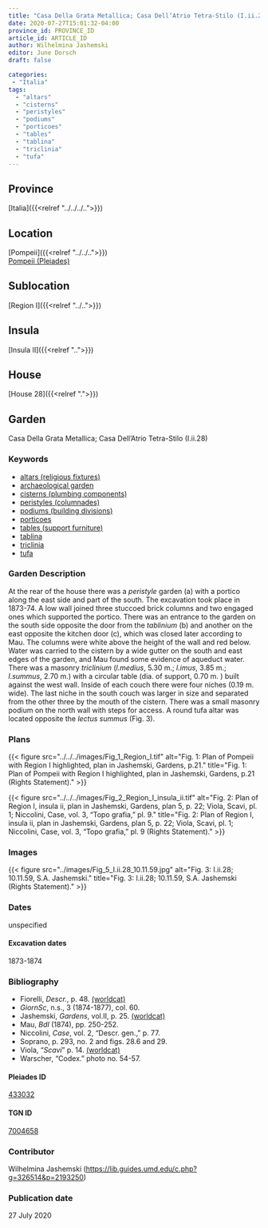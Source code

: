 ```yaml
---
title: "Casa Della Grata Metallica; Casa Dell’Atrio Tetra-Stilo (I.ii.28)"
date: 2020-07-27T15:01:32-04:00
province_id: PROVINCE_ID
article_id: ARTICLE_ID
author: Wilhelmina Jashemski
editor: June Dorsch
draft: false

categories:
 - "Italia"
tags:
  - "altars"
  - "cisterns"
  - "peristyles"
  - "podiums"
  - "porticoes"
  - "tables"
  - "tablina"
  - "triclinia"
  - "tufa"
---
```


## Province

[Italia]({{<relref "../../../..">}})

<!--### Province Description-->

<!-- DESCRIPTION -->


## Location

[Pompeii]({{<relref "../../..">}}) \
[Pompeii (Pleiades)](https://pleiades.stoa.org/places/433032)

<!--### Location Description-->

<!-- LEAVE THIS BLANK FOR NOW -->

## Sublocation

[Region I]({{<relref "../..">}})

<!--### Sublocation Description-->

<!-- DESCRIPTION -->

## Insula

[Insula II]({{<relref "..">}})

## House

[House 28]({{<relref ".">}})

## Garden

Casa Della Grata Metallica; Casa Dell’Atrio Tetra-Stilo (I.ii.28)

### Keywords

- [altars (religious fixtures)](http://vocab.getty.edu/page/aat/300003725)
- [archaeological garden](#)
- [cisterns (plumbing components)](http://vocab.getty.edu/page/aat/300052558)
- [peristyles (columnades)](http://vocab.getty.edu/page/aat/300004029)
- [podiums (building divisions)](http://vocab.getty.edu/page/aat/300000976)
- [porticoes](http://vocab.getty.edu/page/aat/300004145)
- [tables (support furniture)](http://vocab.getty.edu/page/aat/300039548)
- [tablina](http://vocab.getty.edu/page/aat/300004180)
- [triclinia](http://vocab.getty.edu/page/aat/300004359)
- [tufa](http://vocab.getty.edu/page/aat/300011712)

### Garden Description

At the rear of the house there was a *peristyle* garden (a) with a portico along the east side and part of the south. The excavation took place in 1873-74. A low wall joined three stuccoed brick columns and two engaged ones which supported the portico. There was an entrance to the garden on the south side opposite the door from the *tablinium* (b) and another on the east opposite the kitchen door (c), which was closed later according to Mau. The columns were white above the height of the wall and red below. Water was carried to the cistern by a wide gutter on the south and east edges of the garden, and Mau found some evidence of aqueduct water. There was a masonry *triclinium* (*l.medius*, 5.30 m.; *l.imus*, 3.85 m.; *l.summus*, 2.70 m.) with a circular table (dia. of support, 0.70 m. ) built against the west wall. Inside of each couch there were four niches (0.19 m. wide). The last niche in the south couch was larger in size and separated from the other three by the mouth of the cistern. There was a small masonry podium on the north wall with steps for access. A round tufa altar was located opposite the *lectus summus* (Fig. 3).

<!--### Maps-->

<!--
OLD WAY (DO NOT USE)
![alt_text](../../images/image_name.ext)
*CAPTION*

NEW WAY ↓↓↓↓
{{< figure src="../../images/image_name.ext" alt="ALT_TEXT" title="CAPTION" >}}
-->

### Plans

{{< figure src="../../../images/Fig_1_Region_I.tif" alt="Fig. 1: Plan of Pompeii with Region I highlighted, plan in Jashemski, Gardens, p.21." title="Fig. 1: Plan of Pompeii with Region I highlighted, plan in Jashemski, Gardens, p.21 (Rights Statement)." >}}

{{< figure src="../../../images/Fig_2_Region_I_insula_ii.tif" alt="Fig. 2: Plan of Region I, insula ii, plan in Jashemski, Gardens, plan 5, p. 22; Viola, Scavi, pl. 1; Niccolini, Case, vol. 3, “Topo grafia,” pl. 9." title="Fig. 2: Plan of Region I, insula ii, plan in Jashemski, Gardens, plan 5, p. 22; Viola, Scavi, pl. 1; Niccolini, Case, vol. 3, “Topo grafia,” pl. 9 (Rights Statement)." >}}

### Images

{{< figure src="../images/Fig_5_I.ii.28_10.11.59.jpg" alt="Fig. 3: I.ii.28; 10.11.59, S.A. Jashemski." title="Fig. 3: I.ii.28; 10.11.59, S.A. Jashemski (Rights Statement)." >}}

### Dates

unspecified

#### Excavation dates

1873-1874

### Bibliography

* Fiorelli, *Descr.*, p. 48. [(worldcat)](http://www.worldcat.org/oclc/908272023)
* *GiornSc*, n.s., 3 (1874-1877), col. 60.
* Jashemski, *Gardens*, vol.II, p. 25. [(worldcat)](http://www.worldcat.org/oclc/921816405)
* Mau, *BdI* (1874), pp. 250-252.
* Niccolini, *Case*, vol. 2, “Descr. gen.,” p. 77.
* Soprano, p. 293, no. 2 and figs. 28.6 and 29.
* Viola, “*Scavi*” p. 14. [(worldcat)](http://www.worldcat.org/oclc/715087975)
* Warscher, “Codex.” photo no. 54-57.

<!--#### Periodo ID-->

<!-- [PERIODO_ID](https://pleiades.stoa.org/places/PLEIADES_ID) -->

#### Pleiades ID

[433032](https://pleiades.stoa.org/places/433032)

#### TGN ID

[7004658](http://vocab.getty.edu/page/tgn/7004658)

### Contributor

Wilhelmina Jashemski (https://lib.guides.umd.edu/c.php?g=326514&p=2193250)

### Publication date

27 July 2020

<!--### Related articles-->

<!-- Links to other related articles. Leave blank for now -->

